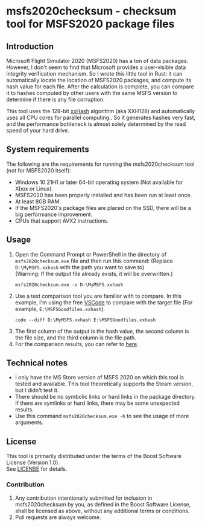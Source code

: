 # msfs2020checksum - checksum tool for MSFS2020 package files

## Introduction
Microsoft Flight Simulator 2020 (MSFS2020) has a ton of data packages.
However, I don't seem to find that Microsoft provides a user-visible data integrity verification mechanism.
So I wrote this little tool in Rust: it can automatically locate the location of MSFS2020 packages, and compute its hash value for each file.
After the calculation is complete, you can compare it to hashes computed by other users with the same MSFS version to determine if there is any file corruption.

This tool uses the 128-bit [xxHash](https://github.com/DoumanAsh/xxhash-rust) algorithm (aka XXH128) and automatically uses all CPU cores for parallel computing.. So it generates hashes very fast, and the performance bottleneck is almost solely determined by the read speed of your hard drive.

## System requirements
The following are the requirements for running the msfs2020checksum tool (not for MSFS2020 itself):
* Windows 10 21H1 or later 64-bit operating system (Not available for Xbox or Linux).
* MSFS2020 has been properly installed and has been run at least once.
* At least 8GB RAM.
* If the MSFS2020's package files are placed on the SSD, there will be a big performance improvement.
* CPUs that support AVX2 instructions.

## Usage
1. Open the Command Prompt or PowerShell in the directory of `msfs2020checksum.exe` file and then run this command:
(Replace `D:\MyMSFS.xxhash` with the path you want to save to)  
(Warning: If the output file already exists, it will be overwritten.)
    ```
    msfs2020checksum.exe -o D:\MyMSFS.xxhash
    ```
2. Use a text comparison tool you are familiar with to compare. In this example, I'm using the free [VSCode](https://code.visualstudio.com/) to compare with the target file (For example, `E:\MSFSGoodfiles.xxhash`).
    ```
    code --diff D:\MyMSFS.xxhash E:\MSFSGoodfiles.xxhash
    ```
3. The first column of the output is the hash value, the second column is the file size, and the third column is the file path.
4. For the comparison results, you can refer to [here](compare_doc/README.md).

## Technical notes
* I only have the MS Store version of MSFS 2020 on which this tool is tested and available.
This tool theoretically supports the Steam version, but I didn't test it.
* There should be no symbolic links or hard links in the package directory.
If there are symlinks or hard links, there may be some unexpected results.
* Use this command `msfs2020checksum.exe -h` to see the usage of more arguments.

## License
This tool is primarily distributed under the terms of the Boost Software License (Version 1.0).  
See [LICENSE](LICENSE) for details.

### Contribution
1. Any contribution intentionally submitted for inclusion in msfs2020checksum by
  you, as defined in the Boost Software License, shall be licensed as above,
  without any additional terms or conditions.
2. Pull requests are always welcome.
